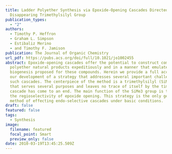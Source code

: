 ```yaml
---
title: Ladder Polyether Synthesis via Epoxide-Opening Cascades Directed by a
  Disappearing Trimethylsilyl Group
publication_types:
  - "2"
authors:
  - Timothy P. Heffron
  - Graham L. Simpson
  - Estibaliz Merino
  - and Timothy F. Jamison
publication: The Journal of Organic Chemistry
url_pdf: https://pubs.acs.org/doi/full/10.1021/jo1002455
abstract: Epoxide-opening cascades offer the potential to construct complex
  polyether natural products expeditiously and in a manner that emulates the
  biogenesis proposed for these compounds. Herein we provide a full account of
  our development of a strategy that addresses several important challenges of
  such cascades. The centerpiece of the method is a trimethylsilyl (SiMe3) group
  that serves several purposes and leaves no trace of itself by the time the
  cascade has come to an end. The main function of the SiMe3 group is to dictate
  the regioselectivity of epoxide opening. This strategy is the only general
  method of effecting endo-selective cascades under basic conditions.
draft: false
featured: false
tags:
  - Synthesis
image:
  filename: featured
  focal_point: Smart
  preview_only: false
date: 2010-03-19T13:45:25.509Z
---
```

